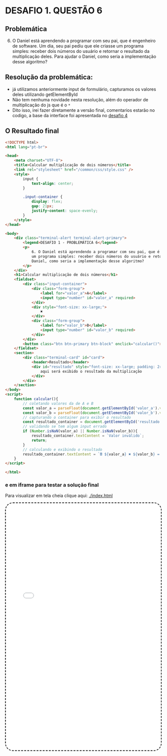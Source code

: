 # DESAFIO 1. QUESTÃO 6

## Problemática

6. O Daniel está aprendendo a programar com seu pai, que é engenheiro de software. Um dia, seu pai pediu que ele criasse um programa simples: receber dois números do usuário e retornar o resultado da multiplicação deles. Para ajudar o Daniel, como seria a implementação desse algoritmo?

## Resolução da problemática:

* já utilizamos anteriormente input de formulário, capturamos os valores deles utilizando getElementById
* Não tem nenhuma novidade nesta resolução, além do operador de multiplicação do js que é o `*`
* Dito isso, irei fazer diretamente a versão final, comentarios estarão no codigo, a base da interface foi apresentada no [desafio 4](/src/desafio-04/desafio-04.md)

## O Resultado final

```html
<!DOCTYPE html>
<html lang="pt-br">

<head>
    <meta charset="UTF-8">
    <title>Calcular multiplicação de dois números</title>
    <link rel="stylesheet" href="/common/css/style.css" />
    <style>
        input {
            text-align: center;
        }

        .input-container {
            display: flex; 
            gap: 21px;
            justify-content: space-evenly;
        }
    </style>
</head>

<body>
    <div class="terminal-alert terminal-alert-primary">
        <legend>DESAFIO 1 - PROBLEMÁTICA 6</legend>
        <p>
            6. O Daniel está aprendendo a programar com seu pai, que é engenheiro de software. Um dia, seu pai pediu que ele criasse
            um programa simples: receber dois números do usuário e retornar o resultado da multiplicação deles. Para ajudar o
            Daniel, como seria a implementação desse algoritmo?
        </p>
    </div>
    <h1>Calcular multiplicação de dois números</h1>
    <fieldset>
        <div class="input-container">
            <div class="form-group">
                <label for="valor_a">A</label>
                <input type="number" id="valor_a" required>
            </div>
            <div style="font-size: xx-large;">
                ✖
            </div>
            <div class="form-group">
                <label for="valor_b">B</label>
                <input type="number" id="valor_b" required>
            </div>
        </div>
        <button class="btn btn-primary btn-block" onclick="calcular()">Calcular multiplicação de A vezes B</button>
    </fieldset>
    <section>
        <div class="terminal-card" id="card">
            <header>Resultado</header>
            <div id="resultado" style="font-size: xx-large; padding: 2rem 3rem;">
                aqui será exibido o resultado da multiplicação
            </div>
        </div>
    </section>
</body>
<script>
    function calcular(){
        // coletando valores da de A e B
        const valor_a = parseFloat(document.getElementById('valor_a').value);
        const valor_b = parseFloat(document.getElementById('valor_b').value);
        // capturando o container para exibir o resultado
        const resultado_container = document.getElementById('resultado')
        // validando se tem algum input errado
        if (Number.isNaN(valor_a) || Number.isNaN(valor_b)){
            resultado_container.textContent = `Valor inválido`;
            return;
        }
        // calculando e exibindo o resultado
        resultado_container.textContent = `🖩 ${valor_a} ✖ ${valor_b} = ${valor_a * valor_b} `
    }
</script>

</html>
```

### e em iframe para testar a solução final

Para visualizar em tela cheia clique aqui: [./index.html](./index.html)

<iframe
    style="width: 100%; min-height: 800px; border-radius: 25px; border: 2px dashed black;"
    src="./index.html"
></iframe>
